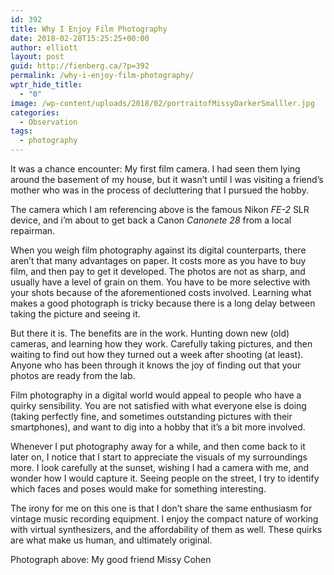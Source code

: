 ```yaml
---
id: 392
title: Why I Enjoy Film Photography
date: 2018-02-28T15:25:25+00:00
author: elliott
layout: post
guid: http://fienberg.ca/?p=392
permalink: /why-i-enjoy-film-photography/
wptr_hide_title:
  - "0"
image: /wp-content/uploads/2018/02/portraitofMissyDarkerSmalller.jpg
categories:
  - Observation
tags:
  - photography
---
```

It was a chance encounter: My first film camera. I had seen them lying around the basement of my house, but it wasn&#8217;t until I was visiting a friend&#8217;s mother who was in the process of decluttering that I pursued the hobby.

The camera which I am referencing above is the famous Nikon _FE-2_ SLR device, and i&#8217;m about to get back a Canon _Canonete 28_ from a local repairman.

When you weigh film photography against its digital counterparts, there aren&#8217;t that many advantages on paper. It costs more as you have to buy film, and then pay to get it developed. The photos are not as sharp, and usually have a level of grain on them. You have to be more selective with your shots because of the aforementioned costs involved. Learning what makes a good photograph is tricky because there is a long delay between taking the picture and seeing it.

But there it is. The benefits are in the work. Hunting down new (old) cameras, and learning how they work. Carefully taking pictures, and then waiting to find out how they turned out a week after shooting (at least). Anyone who has been through it knows the joy of finding out that your photos are ready from the lab.

Film photography in a digital world would appeal to people who have a quirky sensibility. You are not satisfied with what everyone else is doing (taking perfectly fine, and sometimes outstanding pictures with their smartphones), and want to dig into a hobby that it&#8217;s a bit more involved.

Whenever I put photography away for a while, and then come back to it later on, I notice that I start to appreciate the visuals of my surroundings more. I look carefully at the sunset, wishing I had a camera with me, and wonder how I would capture it. Seeing people on the street, I try to identify which faces and poses would make for something interesting.

The irony for me on this one is that I don&#8217;t share the same enthusiasm for vintage music recording equipment. I enjoy the compact nature of working with virtual synthesizers, and the affordability of them as well. These quirks are what make us human, and ultimately original.

Photograph above: My good friend Missy Cohen